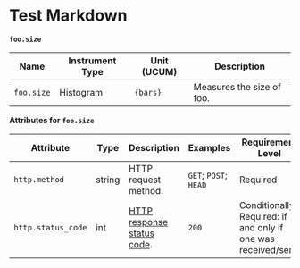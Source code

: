 # Test Markdown

**`foo.size`**
<!-- semconv metric.foo.size(metric_table) -->
| Name     | Instrument Type | Unit (UCUM) | Description    |
| -------- | --------------- | ----------- | -------------- |
| `foo.size` | Histogram | `{bars}` | Measures the size of foo. |
<!-- endsemconv -->
**Attributes for `foo.size`**
<!-- semconv metric.foo.size -->
| Attribute  | Type | Description  | Examples  | Requirement Level |
|---|---|---|---|---|
| `http.method` | string | HTTP request method. | `GET`; `POST`; `HEAD` | Required |
| `http.status_code` | int | [HTTP response status code](https://tools.ietf.org/html/rfc7231#section-6). | `200` | Conditionally Required: if and only if one was received/sent. |
<!-- endsemconv -->
